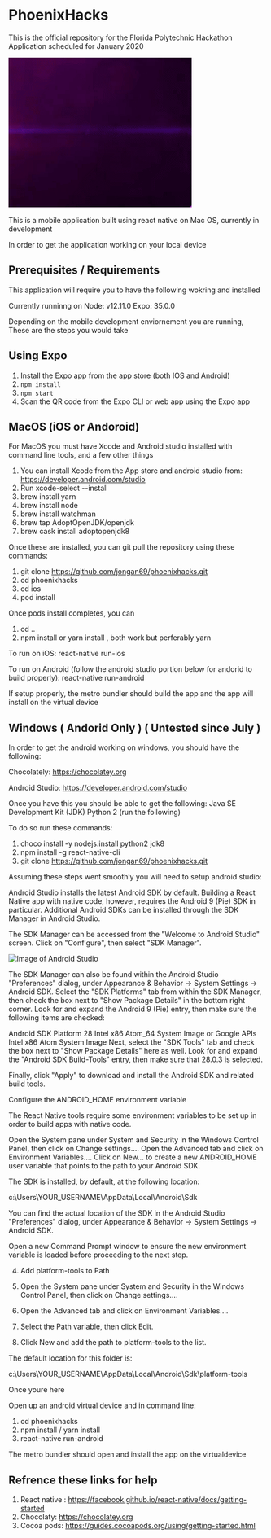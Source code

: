 # PhoenixHacks
This is the official repository for the Florida Polytechnic Hackathon Application
scheduled for January 2020

![Image of Bootscreen](https://github.com/jongan69/phoenixhacks/blob/master/src/img/2.gif?raw=true)

This is a mobile application built using react native on Mac OS, currently in development

In order to get the application working on your local device

## Prerequisites / Requirements
This application will require you to have the following wokring and installed

Currently runninng on
Node: v12.11.0
Expo: 35.0.0

Depending on the mobile development enviornement you are running, These are the steps you would take

## Using Expo

1. Install the Expo app from the app store (both IOS and Android)
2. `npm install`
3. `npm start`
4. Scan the QR code from the Expo CLI or web app using the Expo app


## MacOS (iOS or Andoroid)

For MacOS you must have Xcode and Android studio installed with command line tools, and a few other things

1. You can install Xcode from the App store and android studio from: https://developer.android.com/studio
2. Run xcode-select --install
3. brew install yarn
4. brew install node
5. brew install watchman
6. brew tap AdoptOpenJDK/openjdk
7. brew cask install adoptopenjdk8

Once these are installed, you can git pull the repository using these commands:

1. git clone https://github.com/jongan69/phoenixhacks.git
2. cd phoenixhacks
3. cd ios
4. pod install

Once pods install completes, you can
1. cd ..
2. npm install or yarn install , both work but perferably yarn

To run on iOS:
react-native run-ios

To run on Android (follow the android studio portion below for andorid to build properly):
react-native run-android

If setup properly, the metro bundler should build the app and the app will install on the virtual device


## Windows ( Andorid Only ) ( Untested since July )

In order to get the android working on windows, you should have the following:

Chocolately:
https://chocolatey.org

Android Studio:
https://developer.android.com/studio

Once you have this you should be able to get the following:
Java SE Development Kit (JDK)
Python 2 (run the following)

To do so run these commands:
1. choco install -y nodejs.install python2 jdk8
2. npm install -g react-native-cli
3. git clone https://github.com/jongan69/phoenixhacks.git

Assuming these steps went smoothly you will need to setup android studio:

Android Studio installs the latest Android SDK by default. Building a React Native app with native code, however, requires the Android 9 (Pie) SDK in particular. Additional Android SDKs can be installed through the SDK Manager in Android Studio.

The SDK Manager can be accessed from the "Welcome to Android Studio" screen. Click on "Configure", then select "SDK Manager".

![Image of Android Studio](https://facebook.github.io/react-native/docs/assets/GettingStartedAndroidStudioWelcomeWindows.png)

The SDK Manager can also be found within the Android Studio "Preferences" dialog,
under Appearance & Behavior → System Settings → Android SDK.
Select the "SDK Platforms" tab from within the SDK Manager, then check the box next to "Show Package Details" in the bottom right corner. Look for and expand the Android 9 (Pie) entry, then make sure the following items are checked:

Android SDK Platform 28
Intel x86 Atom_64 System Image or Google APIs Intel x86 Atom System Image
Next, select the "SDK Tools" tab and check the box next to "Show Package Details" here as well.
Look for and expand the "Android SDK Build-Tools" entry, then make sure that 28.0.3 is selected.

Finally, click "Apply" to download and install the Android SDK and related build tools.

Configure the ANDROID_HOME environment variable

The React Native tools require some environment variables to be set up in order to build apps with native code.

Open the System pane under System and Security in the Windows Control Panel, then click on Change settings....
Open the Advanced tab and click on Environment Variables....
Click on New...
to create a new ANDROID_HOME user variable that points to the path to your Android SDK.

The SDK is installed, by default, at the following location:

c:\Users\YOUR_USERNAME\AppData\Local\Android\Sdk

You can find the actual location of the SDK in the Android Studio "Preferences" dialog,
under Appearance & Behavior → System Settings → Android SDK.

Open a new Command Prompt window to ensure the new environment variable is loaded before proceeding to the next step.

4. Add platform-tools to Path

1. Open the System pane under System and Security in the Windows Control Panel, then click on Change settings....
2. Open the Advanced tab and click on Environment Variables....
3. Select the Path variable, then click Edit.
4. Click New and add the path to platform-tools to the list.

The default location for this folder is:

c:\Users\YOUR_USERNAME\AppData\Local\Android\Sdk\platform-tools


Once youre here

Open up an android virtual device and in command line:

1. cd phoenixhacks
2. npm install / yarn install
3. react-native run-android

The metro bundler should open and install the app on the virtualdevice


## Refrence these links for help
1. React native : https://facebook.github.io/react-native/docs/getting-started
2. Chocolaty: https://chocolatey.org
3. Cocoa pods: https://guides.cocoapods.org/using/getting-started.html
